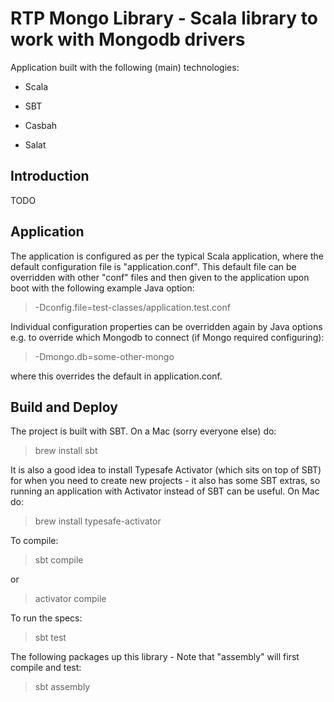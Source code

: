 RTP Mongo Library - Scala library to work with Mongodb drivers
==============================================================

Application built with the following (main) technologies:

- Scala

- SBT

- Casbah

- Salat

Introduction
------------
TODO

Application
-----------
The application is configured as per the typical Scala application, where the default configuration file is "application.conf".
This default file can be overridden with other "conf" files and then given to the application upon boot with the following example Java option:
> -Dconfig.file=test-classes/application.test.conf

Individual configuration properties can be overridden again by Java options e.g. to override which Mongodb to connect (if Mongo required configuring):
> -Dmongo.db=some-other-mongo

where this overrides the default in application.conf.

Build and Deploy
----------------
The project is built with SBT. On a Mac (sorry everyone else) do:
> brew install sbt

It is also a good idea to install Typesafe Activator (which sits on top of SBT) for when you need to create new projects - it also has some SBT extras, so running an application with Activator instead of SBT can be useful. On Mac do:
> brew install typesafe-activator

To compile:
> sbt compile

or
> activator compile

To run the specs:
> sbt test

The following packages up this library - Note that "assembly" will first compile and test:
> sbt assembly